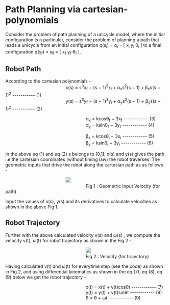 # Path Planning via cartesian-polynomials
Consider the problem of path planning of a unicycle model, where the initial configuration is n particular, consider the problem of planning a path that leads a unicycle
from an initial configuration q(s<sub>i</sub>) = q<sub>i</sub> = [ x<sub>i</sub> y<sub>i</sub> θ<sub>i</sub> ] to a final configuration q(s<sub>f</sub>) = q<sub>f</sub> = [ x<sub>f</sub> y<sub>f</sub> θ<sub>f</sub> ].

## Robot Path
According to the cartesian polynomials - <br/> 
&nbsp;&nbsp;&nbsp;&nbsp;&nbsp;&nbsp;&nbsp;&nbsp;&nbsp;&nbsp;&nbsp;&nbsp;&nbsp;&nbsp;&nbsp;&nbsp;&nbsp;&nbsp;&nbsp;&nbsp;&nbsp;&nbsp;&nbsp;&nbsp;&nbsp;&nbsp;&nbsp;&nbsp;&nbsp;&nbsp;&nbsp;&nbsp;&nbsp;&nbsp;&nbsp;&nbsp;&nbsp;&nbsp;&nbsp;&nbsp;&nbsp;&nbsp;&nbsp;&nbsp;&nbsp;&nbsp;&nbsp;&nbsp;x(s) = s<sup>3</sup>x<sub>f</sub> − (s − 1)<sup>3</sup>x<sub>i</sub> + α<sub>x</sub>s<sup>2</sup>(s − 1) + β<sub>x</sub>s(s − 1)<sup>2</sup> ----------- (1) <br/>
&nbsp;&nbsp;&nbsp;&nbsp;&nbsp;&nbsp;&nbsp;&nbsp;&nbsp;&nbsp;&nbsp;&nbsp;&nbsp;&nbsp;&nbsp;&nbsp;&nbsp;&nbsp;&nbsp;&nbsp;&nbsp;&nbsp;&nbsp;&nbsp;&nbsp;&nbsp;&nbsp;&nbsp;&nbsp;&nbsp;&nbsp;&nbsp;&nbsp;&nbsp;&nbsp;&nbsp;&nbsp;&nbsp;&nbsp;&nbsp;&nbsp;&nbsp;&nbsp;&nbsp;&nbsp;&nbsp;&nbsp;&nbsp;y(s) = s<sup>3</sup>y<sub>f</sub> − (s − 1)<sup>3</sup>y<sub>i</sub> + α<sub>y</sub>s<sup>2</sup>(s − 1) + β<sub>y</sub>s(s − 1)<sup>2</sup> ----------- (2)  <br/>


&nbsp;&nbsp;&nbsp;&nbsp;&nbsp;&nbsp;&nbsp;&nbsp;&nbsp;&nbsp;&nbsp;&nbsp;&nbsp;&nbsp;&nbsp;&nbsp;&nbsp;&nbsp;&nbsp;&nbsp;&nbsp;&nbsp;&nbsp;&nbsp;&nbsp;&nbsp;&nbsp;&nbsp;&nbsp;&nbsp;&nbsp;&nbsp;&nbsp;&nbsp;&nbsp;&nbsp;&nbsp;&nbsp;&nbsp;&nbsp;&nbsp;&nbsp;&nbsp;&nbsp;&nbsp;&nbsp;&nbsp;&nbsp;&nbsp;&nbsp;&nbsp;&nbsp;&nbsp;&nbsp;&nbsp;&nbsp;&nbsp;&nbsp;&nbsp;&nbsp;&nbsp;&nbsp;&nbsp;&nbsp;α<sub>x</sub> = kcosθ<sub>f</sub> − 3x<sub>f</sub> ------------ (3) <br/> 
&nbsp;&nbsp;&nbsp;&nbsp;&nbsp;&nbsp;&nbsp;&nbsp;&nbsp;&nbsp;&nbsp;&nbsp;&nbsp;&nbsp;&nbsp;&nbsp;&nbsp;&nbsp;&nbsp;&nbsp;&nbsp;&nbsp;&nbsp;&nbsp;&nbsp;&nbsp;&nbsp;&nbsp;&nbsp;&nbsp;&nbsp;&nbsp;&nbsp;&nbsp;&nbsp;&nbsp;&nbsp;&nbsp;&nbsp;&nbsp;&nbsp;&nbsp;&nbsp;&nbsp;&nbsp;&nbsp;&nbsp;&nbsp;&nbsp;&nbsp;&nbsp;&nbsp;&nbsp;&nbsp;&nbsp;&nbsp;&nbsp;&nbsp;&nbsp;&nbsp;&nbsp;&nbsp;&nbsp;&nbsp;α<sub>y</sub> = ksinθ<sub>f</sub> − 3y<sub>f</sub> ------------ (4) <br/>

&nbsp;&nbsp;&nbsp;&nbsp;&nbsp;&nbsp;&nbsp;&nbsp;&nbsp;&nbsp;&nbsp;&nbsp;&nbsp;&nbsp;&nbsp;&nbsp;&nbsp;&nbsp;&nbsp;&nbsp;&nbsp;&nbsp;&nbsp;&nbsp;&nbsp;&nbsp;&nbsp;&nbsp;&nbsp;&nbsp;&nbsp;&nbsp;&nbsp;&nbsp;&nbsp;&nbsp;&nbsp;&nbsp;&nbsp;&nbsp;&nbsp;&nbsp;&nbsp;&nbsp;&nbsp;&nbsp;&nbsp;&nbsp;&nbsp;&nbsp;&nbsp;&nbsp;&nbsp;&nbsp;&nbsp;&nbsp;&nbsp;&nbsp;&nbsp;&nbsp;&nbsp;&nbsp;&nbsp;&nbsp;β<sub>x</sub> = kcosθ<sub>i</sub> − 3x<sub>i</sub> ------------ (5) <br/>
&nbsp;&nbsp;&nbsp;&nbsp;&nbsp;&nbsp;&nbsp;&nbsp;&nbsp;&nbsp;&nbsp;&nbsp;&nbsp;&nbsp;&nbsp;&nbsp;&nbsp;&nbsp;&nbsp;&nbsp;&nbsp;&nbsp;&nbsp;&nbsp;&nbsp;&nbsp;&nbsp;&nbsp;&nbsp;&nbsp;&nbsp;&nbsp;&nbsp;&nbsp;&nbsp;&nbsp;&nbsp;&nbsp;&nbsp;&nbsp;&nbsp;&nbsp;&nbsp;&nbsp;&nbsp;&nbsp;&nbsp;&nbsp;&nbsp;&nbsp;&nbsp;&nbsp;&nbsp;&nbsp;&nbsp;&nbsp;&nbsp;&nbsp;&nbsp;&nbsp;&nbsp;&nbsp;&nbsp;&nbsp;β<sub>y</sub> = ksinθ<sub>i</sub> − 3y<sub>i</sub> ------------ (6) <br/>

In the above eq (1) and eq (2) s belongs to [0,1], x(s) and y(s) gives the path i.e the cartesian coordinates (without timing law) the robot traverses. The geometric inputs that drive the robot along the cartesian path as as follows - 

&nbsp;&nbsp;&nbsp;&nbsp;&nbsp;&nbsp;&nbsp;&nbsp;&nbsp;&nbsp;&nbsp;&nbsp;&nbsp;&nbsp;&nbsp;&nbsp;&nbsp;&nbsp;&nbsp;&nbsp;&nbsp;&nbsp;&nbsp;&nbsp;&nbsp;&nbsp;&nbsp;&nbsp;&nbsp;&nbsp;&nbsp;&nbsp;&nbsp;&nbsp;&nbsp;&nbsp;&nbsp;&nbsp;&nbsp;&nbsp;&nbsp;&nbsp;&nbsp;&nbsp;&nbsp;&nbsp;&nbsp;&nbsp;<img src="https://github.com/yash-pat/pathplanning-via-cartesian-polynomials/blob/main/Images/geometric_velocity.PNG"> <br/>
&nbsp;&nbsp;&nbsp;&nbsp;&nbsp;&nbsp;&nbsp;&nbsp;&nbsp;&nbsp;&nbsp;&nbsp;&nbsp;&nbsp;&nbsp;&nbsp;&nbsp;&nbsp;&nbsp;&nbsp;&nbsp;&nbsp;&nbsp;&nbsp;&nbsp;&nbsp;&nbsp;&nbsp;&nbsp;&nbsp;&nbsp;&nbsp;&nbsp;&nbsp;&nbsp;&nbsp;&nbsp;&nbsp;&nbsp;&nbsp;&nbsp;&nbsp;&nbsp;&nbsp;&nbsp;&nbsp;&nbsp;&nbsp;&nbsp;&nbsp;&nbsp;&nbsp;&nbsp;&nbsp;&nbsp;&nbsp;&nbsp;&nbsp;&nbsp;&nbsp;&nbsp;&nbsp;&nbsp;&nbsp;Fig 1 : Geometric Input Velocity (for path)

Input the values of  x(s), y(s) and its derivatives to calculate velocities as shown in the above Fig 1.

## Robot Trajectory
Further with the above calculated velocity v(s) and &omega;(s) , we compute the velocity v(t), &omega;(t) for robot trajectory as shown in the Fig 2 - <br/>

&nbsp;&nbsp;&nbsp;&nbsp;&nbsp;&nbsp;&nbsp;&nbsp;&nbsp;&nbsp;&nbsp;&nbsp;&nbsp;&nbsp;&nbsp;&nbsp;&nbsp;&nbsp;&nbsp;&nbsp;&nbsp;&nbsp;&nbsp;&nbsp;&nbsp;&nbsp;&nbsp;&nbsp;&nbsp;&nbsp;&nbsp;&nbsp;&nbsp;&nbsp;&nbsp;&nbsp;&nbsp;&nbsp;&nbsp;&nbsp;&nbsp;&nbsp;&nbsp;&nbsp;&nbsp;&nbsp;&nbsp;&nbsp;&nbsp;&nbsp;&nbsp;&nbsp;&nbsp;&nbsp;&nbsp;&nbsp;&nbsp;&nbsp;&nbsp;&nbsp;&nbsp;&nbsp;&nbsp;&nbsp;![](https://github.com/yash-pat/pathplanning-via-cartesian-polynomials/blob/main/Images/velocity_time.PNG) <br/>
&nbsp;&nbsp;&nbsp;&nbsp;&nbsp;&nbsp;&nbsp;&nbsp;&nbsp;&nbsp;&nbsp;&nbsp;&nbsp;&nbsp;&nbsp;&nbsp;&nbsp;&nbsp;&nbsp;&nbsp;&nbsp;&nbsp;&nbsp;&nbsp;&nbsp;&nbsp;&nbsp;&nbsp;&nbsp;&nbsp;&nbsp;&nbsp;&nbsp;&nbsp;&nbsp;&nbsp;&nbsp;&nbsp;&nbsp;&nbsp;&nbsp;&nbsp;&nbsp;&nbsp;&nbsp;&nbsp;&nbsp;&nbsp;&nbsp;&nbsp;&nbsp;&nbsp;&nbsp;&nbsp;&nbsp;&nbsp;&nbsp;&nbsp;&nbsp;&nbsp;&nbsp;&nbsp;&nbsp;&nbsp;Fig 2 : Velocity (for trajectory)

Having calculated v(t) and &omega;(t) for everytime step (see the code) as shown in Fig 2, and using differential kinematics as shown in the eq (7), eq (8), eq (9) below we get the robot trajectory - <br/>

&nbsp;&nbsp;&nbsp;&nbsp;&nbsp;&nbsp;&nbsp;&nbsp;&nbsp;&nbsp;&nbsp;&nbsp;&nbsp;&nbsp;&nbsp;&nbsp;&nbsp;&nbsp;&nbsp;&nbsp;&nbsp;&nbsp;&nbsp;&nbsp;&nbsp;&nbsp;&nbsp;&nbsp;&nbsp;&nbsp;&nbsp;&nbsp;&nbsp;&nbsp;&nbsp;&nbsp;&nbsp;&nbsp;&nbsp;&nbsp;&nbsp;&nbsp;&nbsp;&nbsp;&nbsp;&nbsp;&nbsp;&nbsp;&nbsp;&nbsp;&nbsp;&nbsp;&nbsp;&nbsp;&nbsp;&nbsp;&nbsp;&nbsp;&nbsp;&nbsp;&nbsp;&nbsp;&nbsp;&nbsp;x(t) = x(t) + v(t)cosθt ------------ (7) <br/>
&nbsp;&nbsp;&nbsp;&nbsp;&nbsp;&nbsp;&nbsp;&nbsp;&nbsp;&nbsp;&nbsp;&nbsp;&nbsp;&nbsp;&nbsp;&nbsp;&nbsp;&nbsp;&nbsp;&nbsp;&nbsp;&nbsp;&nbsp;&nbsp;&nbsp;&nbsp;&nbsp;&nbsp;&nbsp;&nbsp;&nbsp;&nbsp;&nbsp;&nbsp;&nbsp;&nbsp;&nbsp;&nbsp;&nbsp;&nbsp;&nbsp;&nbsp;&nbsp;&nbsp;&nbsp;&nbsp;&nbsp;&nbsp;&nbsp;&nbsp;&nbsp;&nbsp;&nbsp;&nbsp;&nbsp;&nbsp;&nbsp;&nbsp;&nbsp;&nbsp;&nbsp;&nbsp;&nbsp;&nbsp;y(t) = y(t) + v(t)sinθt ------------ (8) <br/>
&nbsp;&nbsp;&nbsp;&nbsp;&nbsp;&nbsp;&nbsp;&nbsp;&nbsp;&nbsp;&nbsp;&nbsp;&nbsp;&nbsp;&nbsp;&nbsp;&nbsp;&nbsp;&nbsp;&nbsp;&nbsp;&nbsp;&nbsp;&nbsp;&nbsp;&nbsp;&nbsp;&nbsp;&nbsp;&nbsp;&nbsp;&nbsp;&nbsp;&nbsp;&nbsp;&nbsp;&nbsp;&nbsp;&nbsp;&nbsp;&nbsp;&nbsp;&nbsp;&nbsp;&nbsp;&nbsp;&nbsp;&nbsp;&nbsp;&nbsp;&nbsp;&nbsp;&nbsp;&nbsp;&nbsp;&nbsp;&nbsp;&nbsp;&nbsp;&nbsp;&nbsp;&nbsp;&nbsp;&nbsp;θ = θ + &omega;t ------------ (9) <br/>
